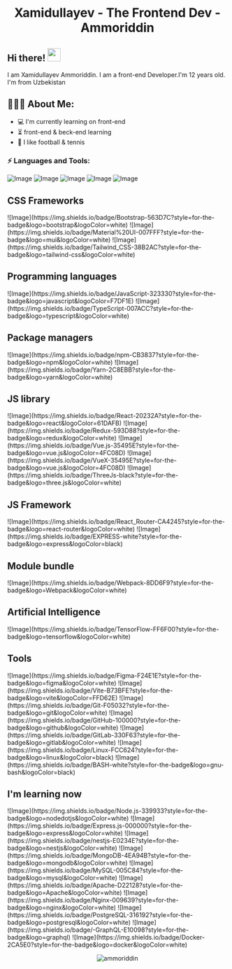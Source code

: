 <h1 align="center">Xamidullayev - The Frontend Dev - Ammoriddin</h1>

## Hi there! <img src="https://raw.githubusercontent.com/aemmadi/aemmadi/master/wave.gif" width="30px">

I am  Xamidullayev Ammoriddin. I am a front-end Developer.I'm 12 years old. I'm from Uzbekistan</br>
  
<h2 align="left">👨🏻‍💻 About Me:</h2>

- :computer: I'm currently learning on front-end
- :hourglass_flowing_sand:  front-end & beck-end learning
- :muscle: I like football & tennis

<h3 align="left">⚡ Languages and Tools:</h3>

![Image](https://img.shields.io/badge/HTML5-E34F26?style=for-the-badge&logo=html5&logoColor=white)
![Image](https://img.shields.io/badge/CSS3-1572B6?style=for-the-badge&logo=css3&logoColor=white)
![Image](https://img.shields.io/badge/Sass-CC6699?style=for-the-badge&logo=sass&logoColor=white)
![Image](https://img.shields.io/badge/CSS3-1572B6?style=for-the-badge&logo=css3&logoColor=white)
![Image](https://img.shields.io/badge/Sass-CC6699?style=for-the-badge&logo=sass&logoColor=white)

<h2>CSS Frameworks</h2>
![Image](https://img.shields.io/badge/Bootstrap-563D7C?style=for-the-badge&logo=bootstrap&logoColor=white)
![Image](https://img.shields.io/badge/Material%20UI-007FFF?style=for-the-badge&logo=mui&logoColor=white)
![Image](https://img.shields.io/badge/Tailwind_CSS-38B2AC?style=for-the-badge&logo=tailwind-css&logoColor=white)

<h2>Programming languages</h2>
![Image](https://img.shields.io/badge/JavaScript-323330?style=for-the-badge&logo=javascript&logoColor=F7DF1E)
![Image](https://img.shields.io/badge/TypeScript-007ACC?style=for-the-badge&logo=typescript&logoColor=white)

<h2>Package managers</h2>
![Image](https://img.shields.io/badge/npm-CB3837?style=for-the-badge&logo=npm&logoColor=white)
![Image](https://img.shields.io/badge/Yarn-2C8EBB?style=for-the-badge&logo=yarn&logoColor=white)

<h2>JS library</h2>
![Image](https://img.shields.io/badge/React-20232A?style=for-the-badge&logo=react&logoColor=61DAFB)
![Image](https://img.shields.io/badge/Redux-593D88?style=for-the-badge&logo=redux&logoColor=white)
![Image](https://img.shields.io/badge/Vue.js-35495E?style=for-the-badge&logo=vue.js&logoColor=4FC08D)
![Image](https://img.shields.io/badge/VueX-35495E?style=for-the-badge&logo=vue.js&logoColor=4FC08D)
![Image](https://img.shields.io/badge/ThreeJs-black?style=for-the-badge&logo=three.js&logoColor=white)

<h2>JS Framework</h2>
![Image](https://img.shields.io/badge/React_Router-CA4245?style=for-the-badge&logo=react-router&logoColor=white)
![Image](https://img.shields.io/badge/EXPRESS-white?style=for-the-badge&logo=express&logoColor=black)


<h2>Module bundle</h2>
![Image](https://img.shields.io/badge/Webpack-8DD6F9?style=for-the-badge&logo=Webpack&logoColor=white)

<h2>Artificial Intelligence</h2>
![Image](https://img.shields.io/badge/TensorFlow-FF6F00?style=for-the-badge&logo=tensorflow&logoColor=white)

<h2>Tools</h2>
![Image](https://img.shields.io/badge/Figma-F24E1E?style=for-the-badge&logo=figma&logoColor=white)
![Image](https://img.shields.io/badge/Vite-B73BFE?style=for-the-badge&logo=vite&logoColor=FFD62E)
![Image](https://img.shields.io/badge/Git-F05032?style=for-the-badge&logo=git&logoColor=white)
![Image](https://img.shields.io/badge/GitHub-100000?style=for-the-badge&logo=github&logoColor=white)
![Image](https://img.shields.io/badge/GitLab-330F63?style=for-the-badge&logo=gitlab&logoColor=white)
![Image](https://img.shields.io/badge/Linux-FCC624?style=for-the-badge&logo=linux&logoColor=black)
![Image](https://img.shields.io/badge/BASH-white?style=for-the-badge&logo=gnu-bash&logoColor=black)

<h2>I'm learning now</h2>
![Image](https://img.shields.io/badge/Node.js-339933?style=for-the-badge&logo=nodedotjs&logoColor=white)
![Image](https://img.shields.io/badge/Express.js-000000?style=for-the-badge&logo=express&logoColor=white)
![Image](https://img.shields.io/badge/nestjs-E0234E?style=for-the-badge&logo=nestjs&logoColor=white)
![Image](https://img.shields.io/badge/MongoDB-4EA94B?style=for-the-badge&logo=mongodb&logoColor=white)
![Image](https://img.shields.io/badge/MySQL-005C84?style=for-the-badge&logo=mysql&logoColor=white)
![Image](https://img.shields.io/badge/Apache-D22128?style=for-the-badge&logo=Apache&logoColor=white)
![Image](https://img.shields.io/badge/Nginx-009639?style=for-the-badge&logo=nginx&logoColor=white)
![Image](https://img.shields.io/badge/PostgreSQL-316192?style=for-the-badge&logo=postgresql&logoColor=white)
![Image](https://img.shields.io/badge/-GraphQL-E10098?style=for-the-badge&logo=graphql)
![Image](https://img.shields.io/badge/Docker-2CA5E0?style=for-the-badge&logo=docker&logoColor=white)
<p align="center"> <img src="https://github-readme-stats.vercel.app/api?username=ammoriddin&show_icons=true&theme=gotham" alt="ammoriddin" />
